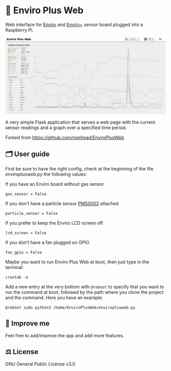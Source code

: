 # 🌿 Enviro Plus Web

Web interface for [Enviro](https://shop.pimoroni.com/products/enviro?variant=31155658489939) and [Enviro+](https://shop.pimoroni.com/products/enviro?variant=31155658457171) sensor board plugged into a Raspberry Pi.

![Screenshot](screenshot.jpg)

A very simple Flask application that serves a web page with the current sensor readings and a graph over a specified time period.

Forked from <https://github.com/nophead/EnviroPlusWeb>

## 🗂️ User guide

First be sure to have the right config, check at the beginning of the file *enviroplusweb.py* the following values:

If you have an Enviro board without gas sensor

```
gas_sensor = False
```

If you don't have a particle sensor [PMS5003](https://shop.pimoroni.com/products/pms5003-particulate-matter-sensor-with-cable?variant=29075640352851) attached

```
particle_sensor = False
```

If you prefer to keep the Enviro LCD screen off

```
lcd_screen = False
```

If you don't have a fan plugged on GPIO

```
fan_gpio = False
```

Maybe you want to run Enviro Plus Web at boot, then just type in the terminal:

```
crontab -e
```

Add a new entry at the very bottom with `@reboot` to specify that you want to run the command at boot, followed by the path where you clone the project and the command. Here you have an example:

```
@reboot sudo python3 /home/EnviroPlusWeb/enviroplusweb.py
```

## 🚀 Improve me

Feel free to add/improve the app and add more features.

## ⚖️ License

GNU General Public License v3.0

